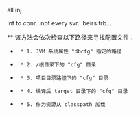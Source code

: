 

all inj


int to conr...not every svr...beirs trb...


** 该方法会依次检查以下路径来寻找配置文件：
*      * 1. JVM 系统属性 "dbcfg" 指定的路径
*      * 2. /根目录下的 "cfg" 目录
*      * 3. 项目目录路径下的 "cfg" 目录
*      * 4. 编译后 target 目录下的 "cfg" 目录
*      * 5. 作为资源从 classpath 加载
